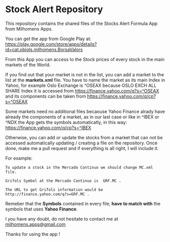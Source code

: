 # Stock Alert Repository
This repository contains the shared files of the Stocks Alert Formula App from Milhomens Apps.

You can get the app from  Google Play at:
https://play.google.com/store/apps/details?id=cat.obiols.milhomens.BorsaValors

From this App you can access to the Stock prices of every stock in the main markets of the World.

If you find out that your market is not in the list, you can add a market to the list at the **markets.xml** file.
You have to name the market as its main Index in Yahoo, for example  Oslo Exchange is ^OSEAX because OSLO EXCH ALL SHARE Index it is accessed from https://finance.yahoo.com/q?s=^OSEAX  and its components can be taken from https://finance.yahoo.com/q/cp?s=^OSEAX


Some markets  need no additional files becaouse Yahoo Finance alrady have already the components of a market, as in our last case or like in  ^IBEX or ^NDX the App gets the symbols automaticatly, in this way:
        https://finance.yahoo.com/q/cp?s=^IBEX

Otherwise, you can add or update the stocks from a market that can not be accessed automatically updating / creating a file on the repository. Once done, make me a pull request and if everything is all right, I will include it.

For example:  

    To update a stock in the Mercado Continuo we should change MC.xml file.
    
    Grifols Symbol at the Mercado Continuo is  GRF.MC . 
    
    The URL to get Grifols information would be  http://finance.yahoo.com/q?s=GRF.MC .

Remeber that the  **Symbols** contained in every file, **have to match with** the symbols that uses **Yahoo Finance**.

I you have any doubt, do not hesitate to contact me at  milhomens.apps@gmail.com

Thanks for using the app !
        

